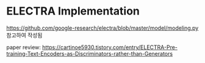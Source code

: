 # ELECTRA Implementation

https://github.com/google-research/electra/blob/master/model/modeling.py 참고하여 작성됨

paper review: https://cartinoe5930.tistory.com/entry/ELECTRA-Pre-training-Text-Encoders-as-Discriminators-rather-than-Generators
